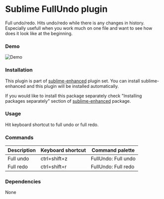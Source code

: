 # Sublime FullUndo plugin

Full undo/redo. Hits undo/redo while there is any changes in history. Especially
usefull when you work much on one file and want to see how does it look like at
the beginning.

### Demo

![Demo](https://github.com/shagabutdinov/sublime-enhanced-demos/raw/master/full_undo.gif "Demo")


### Installation

This plugin is part of [sublime-enhanced](http://github.com/shagabutdinov/sublime-enhanced)
plugin set. You can install sublime-enhanced and this plugin will be installed
automatically.

If you would like to install this package separately check "Installing packages
separately" section of [sublime-enhanced](http://github.com/shagabutdinov/sublime-enhanced)
package.


### Usage

Hit keyboard shortcut to full undo or full redo.


### Commands

| Description                  | Keyboard shortcut | Command palette     |
|------------------------------|-------------------|---------------------|
| Full undo                    | ctrl+shift+z      | FullUndo: Full undo |
| Full redo                    | ctrl+shift+r      | FullUndo: Full redo |


### Dependencies

None